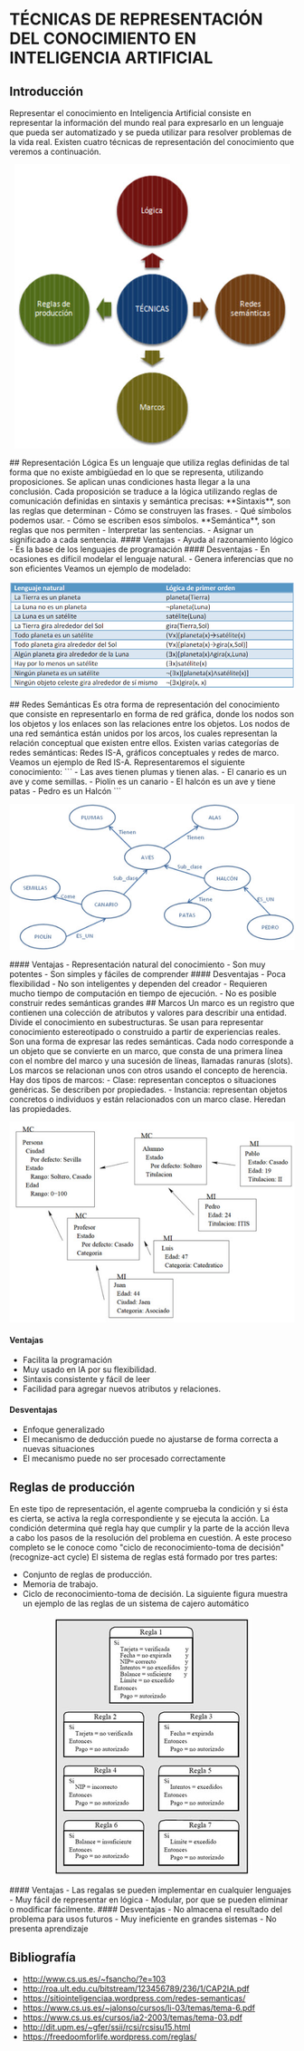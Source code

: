 # TÉCNICAS DE REPRESENTACIÓN DEL CONOCIMIENTO EN INTELIGENCIA ARTIFICIAL
## Introducción
Representar el conocimiento en Inteligencia Artificial consiste en representar la información del mundo real para expresarlo en un lenguaje que pueda ser automatizado y se pueda utilizar para resolver problemas de la vida real.
Existen cuatro técnicas de representación del conocimiento que veremos a continuación.
<p align="center">
  <img src="./tecnicas.jpg">
</p>
## Representación Lógica
Es un lenguaje que utiliza reglas definidas de tal forma que no existe ambigüedad en lo que se representa, utilizando proposiciones. Se aplican unas condiciones hasta llegar a la una conclusión. Cada proposición se traduce a la lógica utilizando reglas de comunicación definidas en sintaxis y semántica precisas:
**Sintaxis**, son las reglas que determinan
-	Cómo se construyen las frases.
-	Qué símbolos podemos usar.
-	Cómo se escriben esos símbolos.
**Semántica**, son reglas que nos permiten
-	Interpretar las sentencias.
-	Asignar un significado a cada sentencia.
#### Ventajas
-	Ayuda al razonamiento lógico
-	Es la base de los lenguajes de programación
#### Desventajas
-	En ocasiones es difícil modelar el lenguaje natural.
-	Genera inferencias que no son eficientes
Veamos un ejemplo de modelado:
<p align="center">
  <img src="./tabla_modelado_logico.jpg">
</p>
## Redes Semánticas
Es otra forma de representación del conocimiento que consiste en representarlo en forma de red gráfica, donde los nodos  son los objetos y los enlaces son las relaciones entre los objetos. 
Los nodos de una red semántica están unidos por los arcos, los cuales representan la relación conceptual que existen entre ellos. 
Existen varias categorías de redes semánticas: Redes IS-A, gráficos conceptuales y redes de marco. Veamos un ejemplo de Red IS-A. Representaremos el siguiente conocimiento:
```
-	Las aves tienen plumas y tienen alas.
-	El canario es un ave y come semillas.
-	Piolín es un canario
-	El halcón es un ave y tiene patas
-	Pedro es un Halcón
```
<p align="center">
  <img src="./ejemplo_redes.jpg">
</p>
#### Ventajas
-	Representación natural del conocimiento
-	Son muy potentes
-	Son simples y fáciles de comprender
#### Desventajas
-	Poca flexibilidad
-	No son inteligentes y dependen del creador
-	Requieren mucho tiempo de computación en tiempo de ejecución.
-	No es posible construir redes semánticas grandes
## Marcos
Un marco es un registro que contienen una colección de atributos y valores para describir una entidad. Divide el conocimiento en subestructuras. Se usan para representar conocimiento estereotipado o construido a  partir de experiencias reales.
Son una forma de expresar las redes semánticas. Cada nodo corresponde a un objeto que se convierte en un marco, que consta de una primera línea con el nombre del marco y una sucesión de líneas, llamadas ranuras (slots). Los marcos se relacionan unos con otros usando el concepto de herencia.
Hay dos tipos de marcos:
-	Clase: representan conceptos o situaciones genéricas. Se describen por propiedades.
-	Instancia: representan objetos concretos o individuos y están relacionados con un marco clase. Heredan las propiedades.
<p align="center">
  <img src="./ejemplo_marcos.jpg">
</p>

#### Ventajas
-	Facilita la programación
-	Muy usado en IA por su flexibilidad.
-	Sintaxis consistente y fácil de leer
-	Facilidad para agregar nuevos atributos y relaciones.
#### Desventajas
-	Enfoque generalizado
-	El mecanismo de deducción puede no ajustarse de forma correcta a nuevas situaciones 
-	El mecanismo puede no ser procesado correctamente

## Reglas de producción
En este tipo de representación, el agente comprueba la condición y si ésta es cierta, se activa la regla correspondiente y se ejecuta la acción. La condición determina qué regla hay que cumplir y la parte de la acción lleva a cabo los pasos de la resolución del problema en cuestión. A este proceso completo se le conoce como "ciclo de reconocimiento-toma de decisión" (recognize-act cycle)
El sistema de reglas está formado por tres partes:
-	Conjunto de reglas de producción.
-	Memoria de trabajo.
-	Ciclo de reconocimiento-toma de decisión.
La siguiente figura muestra un ejemplo de las reglas de un sistema de cajero automático
 <p align="center">
  <img src="./ejemplo_reglas.jpg">
</p>
#### Ventajas
-	Las regalas se pueden implementar en cualquier lenguajes
-	Muy fácil de representar en lógica
-	Modular, por que se pueden eliminar o modificar fácilmente.
#### Desventajas
-	No almacena el resultado del problema para usos futuros
-	Muy ineficiente en grandes sistemas
-	No presenta aprendizaje

## Bibliografía
- http://www.cs.us.es/~fsancho/?e=103
- http://roa.ult.edu.cu/bitstream/123456789/236/1/CAP2IA.pdf
- https://sitiointeligenciaa.wordpress.com/redes-semanticas/
- https://www.cs.us.es/~jalonso/cursos/li-03/temas/tema-6.pdf
- https://www.cs.us.es/cursos/ia2-2003/temas/tema-03.pdf
- http://dit.upm.es/~gfer/ssii/rcsi/rcsisu15.html
- https://freedoomforlife.wordpress.com/reglas/

